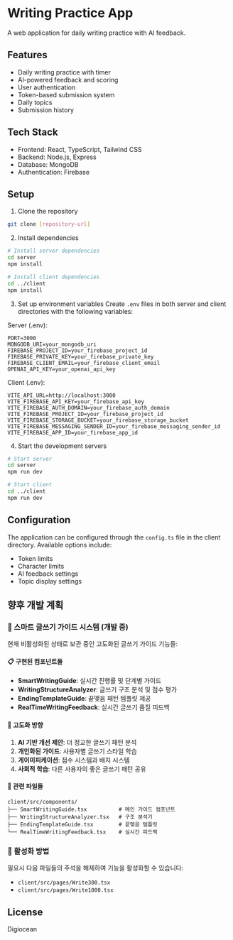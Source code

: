 # Writing Practice App

A web application for daily writing practice with AI feedback.

## Features

- Daily writing practice with timer
- AI-powered feedback and scoring
- User authentication
- Token-based submission system
- Daily topics
- Submission history

## Tech Stack

- Frontend: React, TypeScript, Tailwind CSS
- Backend: Node.js, Express
- Database: MongoDB
- Authentication: Firebase

## Setup

1. Clone the repository

```bash
git clone [repository-url]
```

2. Install dependencies

```bash
# Install server dependencies
cd server
npm install

# Install client dependencies
cd ../client
npm install
```

3. Set up environment variables
   Create `.env` files in both server and client directories with the following variables:

Server (.env):

```
PORT=3000
MONGODB_URI=your_mongodb_uri
FIREBASE_PROJECT_ID=your_firebase_project_id
FIREBASE_PRIVATE_KEY=your_firebase_private_key
FIREBASE_CLIENT_EMAIL=your_firebase_client_email
OPENAI_API_KEY=your_openai_api_key
```

Client (.env):

```
VITE_API_URL=http://localhost:3000
VITE_FIREBASE_API_KEY=your_firebase_api_key
VITE_FIREBASE_AUTH_DOMAIN=your_firebase_auth_domain
VITE_FIREBASE_PROJECT_ID=your_firebase_project_id
VITE_FIREBASE_STORAGE_BUCKET=your_firebase_storage_bucket
VITE_FIREBASE_MESSAGING_SENDER_ID=your_firebase_messaging_sender_id
VITE_FIREBASE_APP_ID=your_firebase_app_id
```

4. Start the development servers

```bash
# Start server
cd server
npm run dev

# Start client
cd ../client
npm run dev
```

## Configuration

The application can be configured through the `config.ts` file in the client directory. Available options include:

- Token limits
- Character limits
- AI feedback settings
- Topic display settings

## 향후 개발 계획

### 🚀 스마트 글쓰기 가이드 시스템 (개발 중)

현재 비활성화된 상태로 보관 중인 고도화된 글쓰기 가이드 기능들:

#### 📋 구현된 컴포넌트들

- **SmartWritingGuide**: 실시간 진행률 및 단계별 가이드
- **WritingStructureAnalyzer**: 글쓰기 구조 분석 및 점수 평가
- **EndingTemplateGuide**: 끝맺음 패턴 템플릿 제공
- **RealTimeWritingFeedback**: 실시간 글쓰기 품질 피드백

#### 🎯 고도화 방향

1. **AI 기반 개선 제안**: 더 정교한 글쓰기 패턴 분석
2. **개인화된 가이드**: 사용자별 글쓰기 스타일 학습
3. **게이미피케이션**: 점수 시스템과 배지 시스템
4. **사회적 학습**: 다른 사용자의 좋은 글쓰기 패턴 공유

#### 📁 관련 파일들

```
client/src/components/
├── SmartWritingGuide.tsx          # 메인 가이드 컴포넌트
├── WritingStructureAnalyzer.tsx   # 구조 분석기
├── EndingTemplateGuide.tsx        # 끝맺음 템플릿
└── RealTimeWritingFeedback.tsx    # 실시간 피드백
```

### 🔧 활성화 방법

필요시 다음 파일들의 주석을 해제하여 기능을 활성화할 수 있습니다:

- `client/src/pages/Write300.tsx`
- `client/src/pages/Write1000.tsx`

## License

Digiocean
